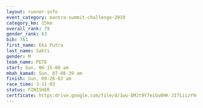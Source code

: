 ```yaml
---
layout: runner-info 
event_category: mantra-summit-challenge-2019 
category_km: 15km 
overall_rank: 79
gender_rank: 63
bib: 761
first_name: Eka Putra
last_name: Sakti
gender: M
team_name: PETE
start: Sun, 06-15-00 am
mbah_kamad: Sun, 07-08-39 am
finish: Sun, 09-26-03 am
race_time: 3-11-03
status: FINISHER
certficate: https:drive.google.com/file/d/1wu-DMJt9Y7eiGu0HK-JI7LiizY9d9UFA/view?usp=sharing
---
```

